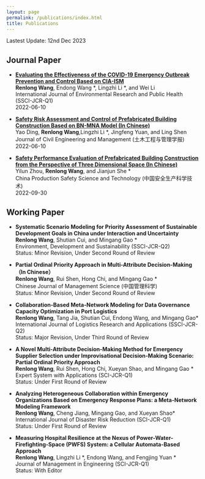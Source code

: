 ```yaml
---
layout: page
permalink: /publications/index.html
title: Publications
---
```


Lastest Update: 12nd Dec 2023&nbsp;

## Journal Paper

- **[Evaluating the Effectiveness of the COVID-19 Emergency Outbreak Prevention and Control Based on CIA-ISM](https://doi.org/10.3390/ijerph19127146)**<br> 
**Renlong Wang**, Endong Wang *, Lingzhi Li *, and Wei Li <br> International Journal of Environmental Research and Public Health (SSCI-JCR-Q1) <br> 2022-06-10

- **[Safety Risk Assessment and Control of Prefabricated Building Construction Based on BN-MNA Model (In Chinese)](https://doi.org/10.13579/j.cnki.2095-0985.2022.20211019)** <br>Yao Ding, **Renlong Wang**,Lingzhi Li *, Jingfeng Yuan, and Ling Shen <br> Journal of Civil Engineering and Management (土木工程与管理学报) <br> 2022-06-10

- **[Safety Performance Evaluation of Prefabricated Building Construction from the Perspective of Three Dimensional Space (In Chinese)](https://doi.org/10.11731/j.issn.1673-193x.2022.09.030)** <br> Yilun Zhou, **Renlong Wang**, and Jianjun She * <br> China Production Safety Science and Technology (中国安全生产科学技术) <br> 2022-09-30

## Working Paper

- **Systematic Scenario Modeling for Priority Assessment of Sustainable Development Goals in China under Interaction and Uncertainty**<br>**Renlong Wang**, Shutian Cui, and Mingang Gao *<br>Environment, Development and Sustainability (SSCI-JCR-Q2) <br>Status: Minor Revision, Under Second Round of Review

- **Partial Ordinal Priority Approach in Multi-Attribute Decision-Making （In Chinese）** <br>**Renlong Wang**, Rui Shen, Hong Chi, and Mingang Gao *<br>Chinese Journal of Management Science (中国管理科学) <br>Status: Minor Revision, Under Second Round of Review

- **Collaboration-Based Meta-Network Modeling for Data Governance Capacity Optimization in Port Logistics** <br>**Renlong Wang**, Tang Jia, Shutian Cui, Endong Wang, and Mingang Gao*<br> International Journal of Logistics Research and Applications (SSCI-JCR-Q2) <br>Status: Major Revision, Under Third Round of Review

- **A Novel Multi-Attribute Decision-Making Method for Emergency Supplier Selection under Improvisational Decision-Making Scenario: Partial Ordinal Priority Approach** <br>**Renlong Wang**, Rui Shen, Hong Chi, Xueyan Shao, and Mingang Gao *<br>Expert System with Applications (SCI-JCR-Q1) <br>Status: Under First Round of Review

- **Analyzing Heterogeneous Collaboration within Emergency Organizations Based on Emergency Response Plans: a Meta-Network Modeling Framework** <br>**Renlong Wang**, Cheng Jiang, Mingang Gao, and Xueyan Shao*<br> International Journal of Disaster Risk Reduction (SCI-JCR-Q1) <br>Status: Under First Round of Review

- **Measuring Hospital Resilience at the Nexus of Power-Water-Firefighting-Space (PWFS) System: a Cellular Automata-Based Approach** <br>**Renlong Wang**, Lingzhi Li *, Endong Wang, and Fengjing Yuan *<br>Journal of Management in Engineering (SCI-JCR-Q1) <br>Status: With Editor

  <br>

